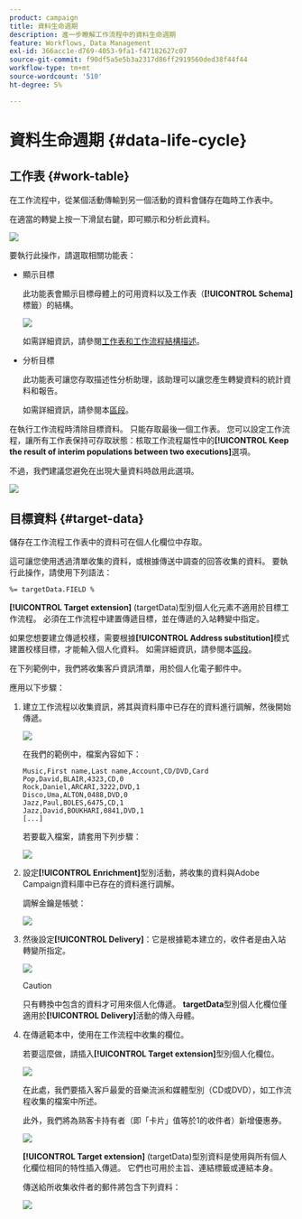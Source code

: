 ```yaml
---
product: campaign
title: 資料生命週期
description: 進一步瞭解工作流程中的資料生命週期
feature: Workflows, Data Management
exl-id: 366acc1e-d769-4053-9fa1-f47182627c07
source-git-commit: f90df5a5e5b3a2317d86ff2919560ded38f44f44
workflow-type: tm+mt
source-wordcount: '510'
ht-degree: 5%

---
```


# 資料生命週期 {#data-life-cycle}



## 工作表 {#work-table}

在工作流程中，從某個活動傳輸到另一個活動的資料會儲存在臨時工作表中。

在適當的轉變上按一下滑鼠右鍵，即可顯示和分析此資料。

![](assets/wf-right-click-analyze.png)

要執行此操作，請選取相關功能表：

* 顯示目標

  此功能表會顯示目標母體上的可用資料以及工作表（**[!UICONTROL Schema]**&#x200B;標籤）的結構。

  ![](assets/wf-right-click-display.png)

  如需詳細資訊，請參閱[工作表和工作流程結構描述](monitoring-workflow-execution.md#worktables-and-workflow-schema)。

* 分析目標

  此功能表可讓您存取描述性分析助理，該助理可以讓您產生轉變資料的統計資料和報告。

  如需詳細資訊，請參閱本[區段](../../reporting/using/using-the-descriptive-analysis-wizard.md)。

在執行工作流程時清除目標資料。 只能存取最後一個工作表。 您可以設定工作流程，讓所有工作表保持可存取狀態：核取工作流程屬性中的&#x200B;**[!UICONTROL Keep the result of interim populations between two executions]**&#x200B;選項。

不過，我們建議您避免在出現大量資料時啟用此選項。

![](assets/wf-purge-data-option.png)

## 目標資料 {#target-data}

儲存在工作流程工作表中的資料可在個人化欄位中存取。

這可讓您使用透過清單收集的資料，或根據傳送中調查的回答收集的資料。 要執行此操作，請使用下列語法：

```
%= targetData.FIELD %
```

**[!UICONTROL Target extension]** (targetData)型別個人化元素不適用於目標工作流程。 必須在工作流程中建置傳遞目標，並在傳遞的入站轉變中指定。

如果您想要建立傳遞校樣，需要根據&#x200B;**[!UICONTROL Address substitution]**&#x200B;模式建置校樣目標，才能輸入個人化資料。 如需詳細資訊，請參閱本[區段](../../delivery/using/steps-defining-the-target-population.md#using-address-substitution-in-proof)。

在下列範例中，我們將收集客戶資訊清單，用於個人化電子郵件中。

應用以下步驟：

1. 建立工作流程以收集資訊，將其與資料庫中已存在的資料進行調解，然後開始傳遞。

   ![](assets/wf-targetdata-sample-1.png)

   在我們的範例中，檔案內容如下：

   ```
   Music,First name,Last name,Account,CD/DVD,Card
   Pop,David,BLAIR,4323,CD,0
   Rock,Daniel,ARCARI,3222,DVD,1
   Disco,Uma,ALTON,0488,DVD,0
   Jazz,Paul,BOLES,6475,CD,1
   Jazz,David,BOUKHARI,0841,DVD,1
   [...]
   ```

   若要載入檔案，請套用下列步驟：

   ![](assets/wf-targetdata-sample-2.png)

1. 設定&#x200B;**[!UICONTROL Enrichment]**&#x200B;型別活動，將收集的資料與Adobe Campaign資料庫中已存在的資料進行調解。

   調解金鑰是帳號：

   ![](assets/wf-targetdata-sample-3.png)

1. 然後設定&#x200B;**[!UICONTROL Delivery]**：它是根據範本建立的，收件者是由入站轉變所指定。

   ![](assets/wf-targetdata-sample-4.png)

   >[!CAUTION]
   >
   >只有轉換中包含的資料才可用來個人化傳遞。 **targetData**&#x200B;型別個人化欄位僅適用於&#x200B;**[!UICONTROL Delivery]**&#x200B;活動的傳入母體。

1. 在傳遞範本中，使用在工作流程中收集的欄位。

   若要這麼做，請插入&#x200B;**[!UICONTROL Target extension]**&#x200B;型別個人化欄位。

   ![](assets/wf-targetdata-sample-5.png)

   在此處，我們要插入客戶最愛的音樂流派和媒體型別（CD或DVD），如工作流程收集的檔案中所述。

   此外，我們將為熟客卡持有者（即「卡片」值等於1的收件者）新增優惠券。

   ![](assets/wf-targetdata-sample-6.png)

   **[!UICONTROL Target extension]** (targetData)型別資料是使用與所有個人化欄位相同的特性插入傳遞。 它們也可用於主旨、連結標籤或連結本身。

   傳送給所收集收件者的郵件將包含下列資料：

   ![](assets/wf-targetdata-sample-7.png)
